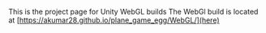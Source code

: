 This is the project page for Unity WebGL builds
The WebGl build is located at [https://akumar28.github.io/plane_game_egg/WebGL/](here)

